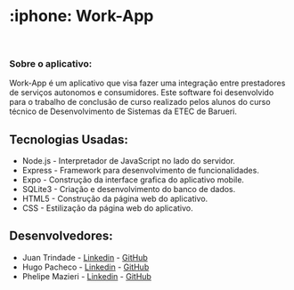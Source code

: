 <br>
<h1> :iphone: Work-App </h1>
<br>
<h3> Sobre o aplicativo: </h3>
Work-App é um aplicativo que visa fazer uma integração entre prestadores de serviços autonomos e consumidores. Este software foi desenvolvido para o trabalho de conclusão de curso realizado pelos alunos do curso técnico de Desenvolvimento de Sistemas da ETEC de Barueri.

<h2> Tecnologias Usadas: </h2>
    <ul>
        <li>
          Node.js - Interpretador de JavaScript no lado do servidor.
        </li>
        <li>
          Express - Framework para desenvolvimento de funcionalidades.
        </li>
        <li>
          Expo - Construção da interface grafica do aplicativo mobile.
        </li>
        <li>
          SQLite3 - Criação e desenvolvimento do banco de dados.
        </li>
        <li>
          HTML5 - Construção da página web do aplicativo.
        </li>
        <li>
          CSS - Estilização da página web do aplicativo.
        </li>
    </ul>

<h2> Desenvolvedores: </h2>
        <ul>    
            <li> 
                Juan Trindade - <a href="https://www.linkedin.com/in/juan-trindade-a360b8199">Linkedin</a> - <a href="https://google.com.br">GitHub</a>
            </li>
            <li>
                Hugo Pacheco - <a href="https://www.linkedin.com/in/hugo-pacheco-8b28721a0">Linkedin</a> - <a href="https://github.com/hugokishi">GitHub</a> 
            </li>
            <li>
                Phelipe Mazieri - <a href="https://google.com.br">Linkedin</a> - <a href="https://google.com.br">GitHub</a>
            </li>
        </ul>


